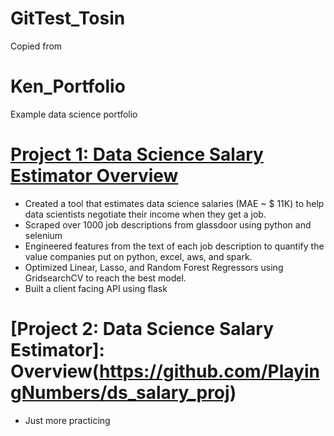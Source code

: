 # GitTest_Tosin
Copied from
# Ken_Portfolio
Example data science portfolio

# [Project 1: Data Science Salary Estimator Overview](https://github.com/PlayingNumbers/ds_salary_proj) 
* Created a tool that estimates data science salaries (MAE ~ $ 11K) to help data scientists negotiate their income when they get a job.
* Scraped over 1000 job descriptions from glassdoor using python and selenium
* Engineered features from the text of each job description to quantify the value companies put on python, excel, aws, and spark. 
* Optimized Linear, Lasso, and Random Forest Regressors using GridsearchCV to reach the best model. 
* Built a client facing API using flask 

# [Project 2: Data Science Salary Estimator]: Overview(https://github.com/PlayingNumbers/ds_salary_proj)
* Just more practicing 
